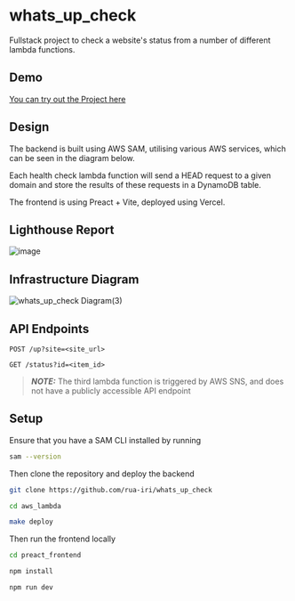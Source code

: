 # whats_up_check

Fullstack project to check a website's status from a number of different lambda functions.

## Demo

[You can try out the Project here](https://whats-up-check.rua-iri.com/)

## Design

The backend is built using AWS SAM, utilising various AWS services, which can be seen in the diagram below.

Each health check lambda function will send a HEAD request to a given domain and store the results of these requests in a DynamoDB table.

The frontend is using Preact + Vite, deployed using Vercel.

## Lighthouse Report

![image](https://github.com/user-attachments/assets/98c7d60a-dd53-4f18-8bd8-e09a5bc8a529)

## Infrastructure Diagram

![whats_up_check Diagram(3)](https://github.com/user-attachments/assets/ee0b60ea-f8e3-43fe-9075-d078e13e65f5)

## API Endpoints

`POST /up?site=<site_url>`

`GET /status?id=<item_id>`

> **_NOTE:_** The third lambda function is triggered by AWS SNS, and does not have a publicly accessible API endpoint

## Setup

Ensure that you have a SAM CLI installed by running

```bash
sam --version
```

Then clone the repository and deploy the backend

```bash
git clone https://github.com/rua-iri/whats_up_check

cd aws_lambda

make deploy
```

Then run the frontend locally

```bash
cd preact_frontend

npm install

npm run dev
```
